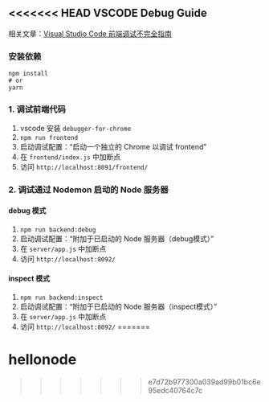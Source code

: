 <<<<<<< HEAD
VSCODE Debug Guide
---

相关文章：[Visual Studio Code 前端调试不完全指南](http://jerryzou.com/posts/vscode-debug-guide/)

### 安装依赖

```
npm install
# or
yarn
```

### 1. 调试前端代码

1. vscode 安装 `debugger-for-chrome`
2. `npm run frontend`
3. 启动调试配置：“启动一个独立的 Chrome 以调试 frontend”
4. 在 `frontend/index.js` 中加断点
5. 访问 `http://localhost:8091/frontend/`

### 2. 调试通过 Nodemon 启动的 Node 服务器

#### debug 模式

1. `npm run backend:debug`
2. 启动调试配置：“附加于已启动的 Node 服务器（debug模式）”
3. 在 `server/app.js` 中加断点
4. 访问 `http://localhost:8092/`

#### inspect 模式

1. `npm run backend:inspect`
2. 启动调试配置：“附加于已启动的 Node 服务器（inspect模式）”
3. 在 `server/app.js` 中加断点
4. 访问 `http://localhost:8092/`
=======
# hellonode
>>>>>>> e7d72b977300a039ad99b01bc6e95edc40764c7c
